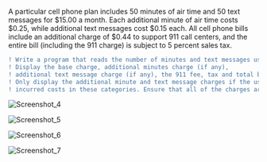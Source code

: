  A particular cell phone plan includes 50 minutes of air time and 50 text
 messages for $15.00 a month. Each additional minute of air time costs $0.25,
 while additional text messages cost $0.15 each. All cell phone bills include an
 additional charge of $0.44 to support 911 call centers, and the entire bill
(including the 911 charge) is subject to 5 percent sales tax. 

```diff
! Write a program that reads the number of minutes and text messages used in a month from the user.
! Display the base charge, additional minutes charge (if any), 
! additional text message charge (if any), the 911 fee, tax and total bill amount.
! Only display the additional minute and text message charges if the user
! incurred costs in these categories. Ensure that all of the charges are displayed using 2 decimal places.
```


![Screenshot_4](https://user-images.githubusercontent.com/67970973/99429809-8bb8d700-2919-11eb-9006-a066f155daf8.png)

![Screenshot_5](https://user-images.githubusercontent.com/67970973/99429818-8eb3c780-2919-11eb-98cc-744d9b050506.png)

![Screenshot_6](https://user-images.githubusercontent.com/67970973/99429828-92474e80-2919-11eb-8b50-5ce690b82712.png)

![Screenshot_7](https://user-images.githubusercontent.com/67970973/99429830-92dfe500-2919-11eb-9ddb-3ef38050dd62.png)


